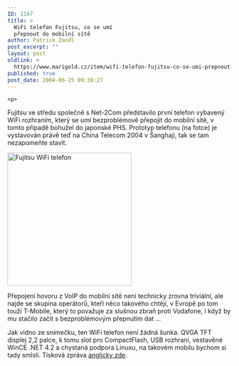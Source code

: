 ```yaml
---
ID: 1167
title: >
  WiFi telefon Fujitsu, co se umí
  přepnout do mobilní sítě
author: Patrick Zandl
post_excerpt: ""
layout: post
oldlink: >
  https://www.marigold.cz/item/wifi-telefon-fujitsu-co-se-umi-prepnout-do-mobilni-site
published: true
post_date: 2004-06-25 09:38:27
---
```

	<p>
Fujitsu ve středu společně s Net-2Com představilo první telefon vybavený WiFi rozhraním, který se umí bezproblémově přepojit do mobilní sítě, v tomto případě bohužel do japonské PHS. Prototyp telefonu (na fotce) je vystavován právě teď na China Telecom 2004 v Šanghaji, tak se tam nezapomeňte stavit. </p>

<div class="rightbox"> 
<img src="/wp-content/uploads/20040625-fujitsu-wifi.jpg" alt="Fujitsu WiFi telefon" width="279" height="300" /></div>
	<p>
Přepojení hovoru z VoIP do mobilní sítě není technicky zrovna triviální, ale najde se skupina operátorů, kteří něco takového chtějí, v Evropě po tom touží T-Mobile, který to považuje za slušnou zbraň proti Vodafone, i když by mu stačilo začít s bezproblémovým přepnutím dat ... </p>
<p>
Jak vidno ze snímečku, ten WiFi telefon není žádná šunka. QVGA TFT displej 2,2 palce, k tomu slot pro CompactFlash, USB rozhraní, vestavěné WinCE .NET 4.2 a chystaná podpora Linuxu, na takovém mobilu bychom si tady smlsli. Tisková zpráva <a href="http://www.fujitsu.com/news/pr/archives/month/2004/20040623-01.html">anglicky zde</a>.</p>
